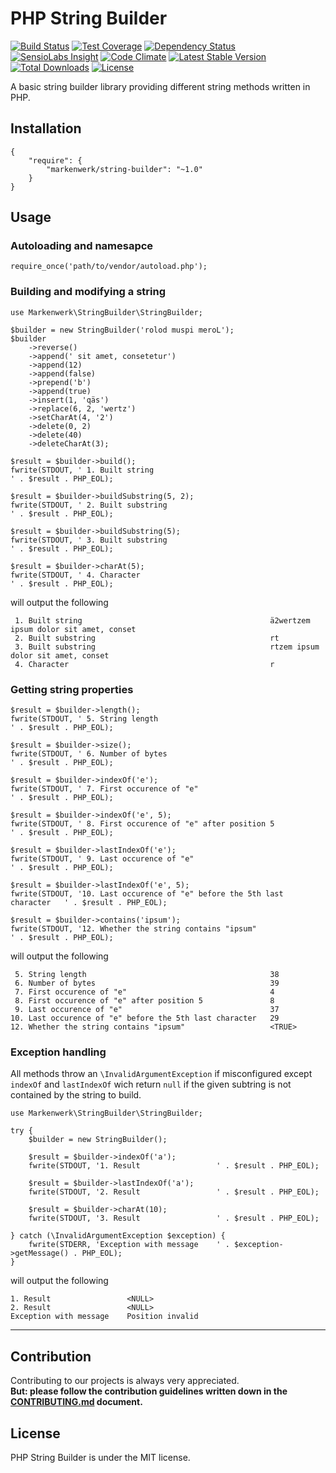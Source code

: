# PHP String Builder

[![Build Status](https://travis-ci.org/markenwerk/php-string-builder.svg?branch=master)](https://travis-ci.org/markenwerk/php-string-builder)
[![Test Coverage](https://codeclimate.com/github/markenwerk/php-string-builder/badges/coverage.svg)](https://codeclimate.com/github/markenwerk/php-string-builder/coverage)
[![Dependency Status](https://www.versioneye.com/user/projects/57aa33adf27cc20050102f0e/badge.svg)](https://www.versioneye.com/user/projects/57aa33adf27cc20050102f0e)
[![SensioLabs Insight](https://img.shields.io/sensiolabs/i/ec36917d-baa1-482c-8916-41e2a2c48d5c.svg)](https://insight.sensiolabs.com/projects/ec36917d-baa1-482c-8916-41e2a2c48d5c)
[![Code Climate](https://codeclimate.com/github/markenwerk/php-string-builder/badges/gpa.svg)](https://codeclimate.com/github/markenwerk/php-string-builder)
[![Latest Stable Version](https://poser.pugx.org/markenwerk/string-builder/v/stable)](https://packagist.org/packages/markenwerk/string-builder)
[![Total Downloads](https://poser.pugx.org/markenwerk/string-builder/downloads)](https://packagist.org/packages/markenwerk/string-builder)
[![License](https://poser.pugx.org/markenwerk/string-builder/license)](https://packagist.org/packages/markenwerk/string-builder)

A basic string builder library providing different string methods written in PHP.

## Installation

```{json}
{
   	"require": {
        "markenwerk/string-builder": "~1.0"
    }
}
```

## Usage

### Autoloading and namesapce

```{php}  
require_once('path/to/vendor/autoload.php');
```

### Building and modifying a string

```{php}
use Markenwerk\StringBuilder\StringBuilder;

$builder = new StringBuilder('rolod muspi meroL');
$builder
	->reverse()
	->append(' sit amet, consetetur')
	->append(12)
	->append(false)
	->prepend('b')
	->append(true)
	->insert(1, 'qäs')
	->replace(6, 2, 'wertz')
	->setCharAt(4, '2')
	->delete(0, 2)
	->delete(40)
	->deleteCharAt(3);

$result = $builder->build();
fwrite(STDOUT, ' 1. Built string                                          ' . $result . PHP_EOL);

$result = $builder->buildSubstring(5, 2);
fwrite(STDOUT, ' 2. Built substring                                       ' . $result . PHP_EOL);

$result = $builder->buildSubstring(5);
fwrite(STDOUT, ' 3. Built substring                                       ' . $result . PHP_EOL);

$result = $builder->charAt(5);
fwrite(STDOUT, ' 4. Character                                             ' . $result . PHP_EOL);
```

will output the following

```{txt}
 1. Built string                                          ä2wertzem ipsum dolor sit amet, conset
 2. Built substring                                       rt
 3. Built substring                                       rtzem ipsum dolor sit amet, conset
 4. Character                                             r
```

### Getting string properties

```{php}
$result = $builder->length();
fwrite(STDOUT, ' 5. String length                                         ' . $result . PHP_EOL);

$result = $builder->size();
fwrite(STDOUT, ' 6. Number of bytes                                       ' . $result . PHP_EOL);

$result = $builder->indexOf('e');
fwrite(STDOUT, ' 7. First occurence of "e"                                ' . $result . PHP_EOL);

$result = $builder->indexOf('e', 5);
fwrite(STDOUT, ' 8. First occurence of "e" after position 5               ' . $result . PHP_EOL);

$result = $builder->lastIndexOf('e');
fwrite(STDOUT, ' 9. Last occurence of "e"                                 ' . $result . PHP_EOL);

$result = $builder->lastIndexOf('e', 5);
fwrite(STDOUT, '10. Last occurence of "e" before the 5th last character   ' . $result . PHP_EOL);

$result = $builder->contains('ipsum');
fwrite(STDOUT, '12. Whether the string contains "ipsum"                   ' . $result . PHP_EOL);
```

will output the following

```{txt}
 5. String length                                         38
 6. Number of bytes                                       39
 7. First occurence of "e"                                4
 8. First occurence of "e" after position 5               8
 9. Last occurence of "e"                                 37
10. Last occurence of "e" before the 5th last character   29
12. Whether the string contains "ipsum"                   <TRUE>
```

### Exception handling

All methods throw an `\InvalidArgumentException` if misconfigured except `indexOf` and `lastIndexOf` wich return `null` if the given subtring is not contained by the string to build.

```{php}
use Markenwerk\StringBuilder\StringBuilder;

try {
	$builder = new StringBuilder();

	$result = $builder->indexOf('a');
	fwrite(STDOUT, '1. Result                 ' . $result . PHP_EOL);

	$result = $builder->lastIndexOf('a');
	fwrite(STDOUT, '2. Result                 ' . $result . PHP_EOL);

	$result = $builder->charAt(10);
	fwrite(STDOUT, '3. Result                 ' . $result . PHP_EOL);

} catch (\InvalidArgumentException $exception) {
	fwrite(STDERR, 'Exception with message    ' . $exception->getMessage() . PHP_EOL);
}
```

will output the following

```{txt}
1. Result                 <NULL>
2. Result                 <NULL>
Exception with message    Position invalid
```

---

## Contribution

Contributing to our projects is always very appreciated.  
**But: please follow the contribution guidelines written down in the [CONTRIBUTING.md](https://github.com/markenwerk/php-string-builder/blob/master/CONTRIBUTING.md) document.**

## License

PHP String Builder is under the MIT license.
